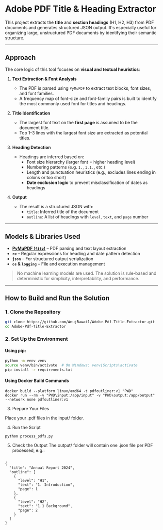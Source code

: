 
# Adobe PDF Title & Heading Extractor

This project extracts the **title** and **section headings** (H1, H2, H3) from PDF documents and generates structured JSON output. It's especially useful for organizing large, unstructured PDF documents by identifying their semantic structure.

---

##  Approach

The core logic of this tool focuses on **visual and textual heuristics**:

1. **Text Extraction & Font Analysis**
   - The PDF is parsed using `PyMuPDF` to extract text blocks, font sizes, and font families.
   - A frequency map of font-size and font-family pairs is built to identify the most commonly used font for titles and headings.

2. **Title Identification**
   - The largest font text on the **first page** is assumed to be the document title.
   - Top 1–3 lines with the largest font size are extracted as potential titles.

3. **Heading Detection**
   - Headings are inferred based on:
     - Font size hierarchy (larger font = higher heading level)
     - Numbering patterns (e.g. `1.`, `1.1.`, etc.)
     - Length and punctuation heuristics (e.g., excludes lines ending in colons or too short)
     - **Date exclusion logic** to prevent misclassification of dates as headings

4. **Output**
   - The result is a structured JSON with:
     - `title`: Inferred title of the document
     - `outline`: A list of headings with `level`, `text`, and `page` number

---

##  Models & Libraries Used

- **[PyMuPDF (`fitz`)](https://pypi.org/project/PyMuPDF/)** – PDF parsing and text layout extraction
- **`re`** – Regular expressions for heading and date pattern detection
- **`json`** – For structured output serialization
- **`os` & `logging`** – File and execution management

>  No machine learning models are used. The solution is rule-based and deterministic for simplicity, interpretability, and performance.

---

## How to Build and Run the Solution

### 1. Clone the Repository

```bash
git clone https://github.com/AnujRawat1/Adobe-Pdf-Title-Extractor.git
cd Adobe-Pdf-Title-Extractor
```

### 2. Set Up the Environment

#### Using pip:

```bash
python -m venv venv
source venv/bin/activate  # On Windows: venv\Scripts\activate
pip install -r requirements.txt
```

#### Using Docker Build Commands
```
docker build --platform linux/amd64 -t pdfoutliner:v1 "PWD"
docker run --rm -v "PWD\input:/app/input" -v "PWD\output:/app/output" --network none pdfoutliner:v1

```

3. Prepare Your Files
   
Place your .pdf files in the input/ folder.

4. Run the Script

```
python process_pdfs.py
```

5. Check the Output
The output/ folder will contain one .json file per PDF processed, e.g.:

```

{
  "title": "Annual Report 2024",
  "outline": [
    {
      "level": "H1",
      "text": "1. Introduction",
      "page": 1
    },
    {
      "level": "H2",
      "text": "1.1 Background",
      "page": 2
    }
  ]
}
```





